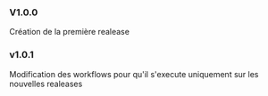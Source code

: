 ### V1.0.0
Création de la première realease 

### v1.0.1
Modification des workflows pour qu'il s'execute uniquement sur les nouvelles realeases